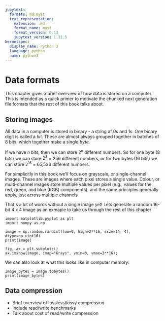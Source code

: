 ```yaml
---
jupytext:
  formats: md:myst
  text_representation:
    extension: .md
    format_name: myst
    format_version: 0.13
    jupytext_version: 1.11.5
kernelspec:
  display_name: Python 3
  language: python
  name: python3
---
```



# Data formats

This chapter gives a brief overview of how data is stored on a computer.
This is intended as a quick primer to motivate the chunked next generation file formats that the rest of this book talks about.

## Storing images

All data in a computer is stored in binary - a string of 0s and 1s.
One binary digit is called a *bit*.
These are almost always grouped together in batches of 8 bits, which together make a single *byte*.

If we have $n$ bits, then we can store $2^{n}$ different numbers.
So for one byte (8 bits) we can store $2^{8}$ = 256 different numbers, or for two bytes (16 bits) we can store $2^{16}$ = 65,536 different numbers.

For simplicitly in this book we'll focus on grayscale, or single-channel images.
These are images where each pixel stores a single value.
Colour, or multi-channel images store multiple values per pixel (e.g., values for the red, green, and blue (RGB) components), and the same principles generally apply, just across multiple channels.

That's a lot of words without a single image yet!
Lets generate a random 16-bit 4 x 4 image as an exmaple to take us through the rest of this chapter

```{code-cell}
import matplotlib.pyplot as plt
import numpy as np

image = np.random.randint(low=0, high=2**16, size=(4, 4), dtype=np.uint16)
print(image)

fig, ax = plt.subplots()
ax.imshow(image, cmap="Grays", vmin=0, vmax=2**16);
```

We can also look at what this looks like in computer memory:

```{code-cell}
image_bytes = image.tobytes()
print(image_bytes)
```

## Data compression

- Brief overview of lossless/lossy compression
- Include read/write benchmarks
- Talk about cost of read/write compression
